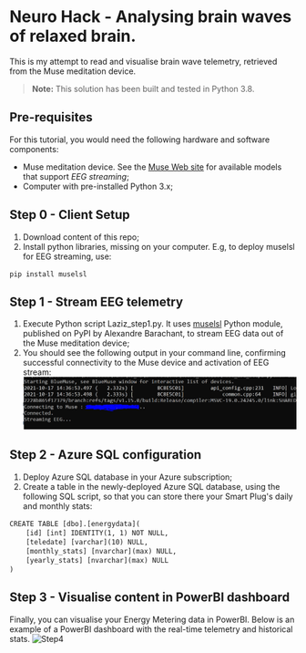 # Neuro Hack - Analysing brain waves of relaxed brain.

This is my attempt to read and visualise brain wave telemetry, retrieved from the Muse meditation device.
> **Note:** This solution has been built and tested in Python 3.8.

## Pre-requisites
For this tutorial, you would need the following hardware and software components:
- Muse meditation device. See the [Muse Web site](https://choosemuse.com/) for available models that support *EEG streaming*;
- Computer with pre-installed Python 3.x;

## Step 0 - Client Setup
1. Download content of this repo;
2. Install python libraries, missing on your computer. E.g, to deploy muselsl for EEG streaming, use:
```
pip install muselsl
```

## Step 1 - Stream EEG telemetry

1. Execute Python script Laziz_step1.py. It uses [muselsl](https://pypi.org/project/muselsl/1.0.4/) Python module, published on PyPI by Alexandre Barachant, to stream EEG data out of the Muse meditation device;
2. You should see the following output in your command line, confirming successful connectivity to the Muse device and activation of EEG stream:
![Step1a](/images/Step1a.png)


## Step 2 - Azure SQL configuration

1. Deploy Azure SQL database in your Azure subscription;
2. Create a table in the newly-deployed Azure SQL database, using the following SQL script, so that you can store there your Smart Plug's daily and monthly stats:
```
CREATE TABLE [dbo].[energydata](
    [id] [int] IDENTITY(1, 1) NOT NULL,
    [teledate] [varchar](10) NULL,
    [monthly_stats] [nvarchar](max) NULL,
    [yearly_stats] [nvarchar](max) NULL
)
```

## Step 3 - Visualise content in PowerBI dashboard

Finally, you can visualise your Energy Metering data in PowerBI. Below is an example of a PowerBI dashboard with the real-time telemetry and historical stats.
![Step4](/images/Step4.png)

